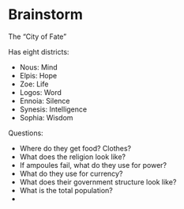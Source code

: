 # Brainstorm

The “City of Fate”

Has eight districts:

- Nous: Mind
- Elpis: Hope
- Zoe: Life
- Logos: Word
- Ennoia: Silence
- Synesis: Intelligence
- Sophia: Wisdom

Questions:

- Where do they get food? Clothes?
- What does the religion look like?
- If ampoules fail, what do they use for power?
- What do they use for currency?
- What does their government structure look like?
- What is the total population?
-